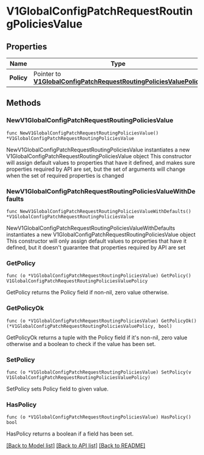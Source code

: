 # V1GlobalConfigPatchRequestRoutingPoliciesValue

## Properties

Name | Type | Description | Notes
------------ | ------------- | ------------- | -------------
**Policy** | Pointer to [**V1GlobalConfigPatchRequestRoutingPoliciesValuePolicy**](V1GlobalConfigPatchRequestRoutingPoliciesValuePolicy.md) |  | [optional] 

## Methods

### NewV1GlobalConfigPatchRequestRoutingPoliciesValue

`func NewV1GlobalConfigPatchRequestRoutingPoliciesValue() *V1GlobalConfigPatchRequestRoutingPoliciesValue`

NewV1GlobalConfigPatchRequestRoutingPoliciesValue instantiates a new V1GlobalConfigPatchRequestRoutingPoliciesValue object
This constructor will assign default values to properties that have it defined,
and makes sure properties required by API are set, but the set of arguments
will change when the set of required properties is changed

### NewV1GlobalConfigPatchRequestRoutingPoliciesValueWithDefaults

`func NewV1GlobalConfigPatchRequestRoutingPoliciesValueWithDefaults() *V1GlobalConfigPatchRequestRoutingPoliciesValue`

NewV1GlobalConfigPatchRequestRoutingPoliciesValueWithDefaults instantiates a new V1GlobalConfigPatchRequestRoutingPoliciesValue object
This constructor will only assign default values to properties that have it defined,
but it doesn't guarantee that properties required by API are set

### GetPolicy

`func (o *V1GlobalConfigPatchRequestRoutingPoliciesValue) GetPolicy() V1GlobalConfigPatchRequestRoutingPoliciesValuePolicy`

GetPolicy returns the Policy field if non-nil, zero value otherwise.

### GetPolicyOk

`func (o *V1GlobalConfigPatchRequestRoutingPoliciesValue) GetPolicyOk() (*V1GlobalConfigPatchRequestRoutingPoliciesValuePolicy, bool)`

GetPolicyOk returns a tuple with the Policy field if it's non-nil, zero value otherwise
and a boolean to check if the value has been set.

### SetPolicy

`func (o *V1GlobalConfigPatchRequestRoutingPoliciesValue) SetPolicy(v V1GlobalConfigPatchRequestRoutingPoliciesValuePolicy)`

SetPolicy sets Policy field to given value.

### HasPolicy

`func (o *V1GlobalConfigPatchRequestRoutingPoliciesValue) HasPolicy() bool`

HasPolicy returns a boolean if a field has been set.


[[Back to Model list]](../README.md#documentation-for-models) [[Back to API list]](../README.md#documentation-for-api-endpoints) [[Back to README]](../README.md)


